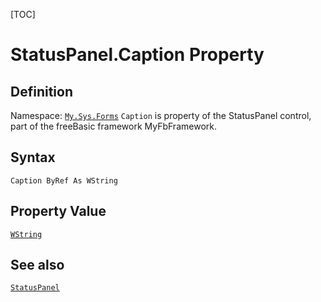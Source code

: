 [TOC]
# StatusPanel.Caption Property

## Definition
Namespace: [`My.Sys.Forms`](My.Sys.Forms.md)
`Caption` is property of the StatusPanel control, part of the freeBasic framework MyFbFramework.
## Syntax
```freeBasic
Caption ByRef As WString
```
## Property Value
[`WString`]("https://www.freebasic.net/wiki/KeyPgWString")
## See also
[`StatusPanel`](StatusPanel.md)
